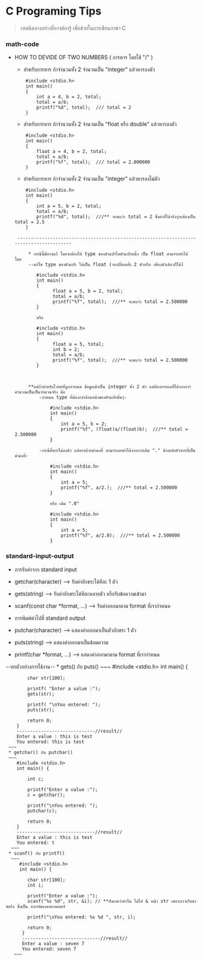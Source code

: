 # C Programing Tips #

> เทคนิคบางอย่างที่อาจต้องรู้ เพื่อช่วยในการเขียนภาษา C

### math-code ###
*  HOW TO DEVIDE OF TWO NUMBERS ( การหาร โดยใช้ "/" )
    * สำหรับการหาร ถ้าจำนวนทั้ง 2 จำนวนเป็น "integer" แล้วหารลงตัว 
    ~~~
        #include <stdio.h>
        int main()
        {
            int a = 4, b = 2, total;
            total = a/b;
            printf("%d", total);  /// total = 2 
        }
    
    ~~~
    
    * สำหรับการหาร ถ้าจำนวนทั้ง 2 จำนวนเป็น "float หรือ double" แล้วหารลงตัว 
    ~~~
        #include <stdio.h>
        int main()
        {
            float a = 4, b = 2, total;
            total = a/b;
            printf("%f", total);  /// total = 2.000000 
        }
    
    ~~~
    * สำหรับการหาร ถ้าจำนวนทั้ง 2 จำนวนเป็น "integer" แล้วหารลงไม่ตัว 
    ~~~
        #include <stdio.h>
        int main()
        {
            int a = 5, b = 2, total;
            total = a/b;
            printf("%d", total);  ///** จะพบว่า total = 2 ซึ่งค่าที่ได้จริงๆจะต้องเป็น total = 2.5
        }
    ~~~
        ---------------------------------------------------------------------------------------
        
            * กรณีนี้มีทางแก้ โดยจะต้องให้ type ของตัวแปรใดตัวแปรหนึ่ง เป็น float สามารถทำได้ โดย
            --แก้ไข type ของตัวแปร ให้เป็น float (จะเปลี่ยนทั้ง 2 ตัวหรือ เพียงตัวเดียวก็ได้)
            
               #include <stdio.h>
               int main()
               {
                     float a = 5, b = 2, total;
                     total = a/b;
                     printf("%f", total);  ///** จะพบว่า total = 2.500000
               }
               
               หรือ
               
               #include <stdio.h>
               int main()
               {
                     float a = 5, total;
                     int b = 2;
                     total = a/b;
                     printf("%f", total);  ///** จะพบว่า total = 2.500000
               }
               
             
            
            **แต่ถ้าสำหรับโจทย์ที่ถูกกำหนด ข้อมูลเข้าเป็น integer ทั้ง 2 ตัว แต่ต้องการผลที่ได้จากการคำนวณเป็นเป็นจำนวนจริง คือ
                -กำหนด type ที่ต้องการด้านหน้าของตัวแปรนั้นๆ-
                
                    #include <stdio.h>
                    int main()
                    {
                        int a = 5, b = 2;
                        printf("%f", (float)a/(float)b);  ///** total = 2.500000
                    }
          
                -กรณีที่หารไม่ลงตัว แต่หารด้วยค่าคงที่ สามารถหาค่าได้จากการเติม "." ข้างหลังตัวหารที่เป็นค่าคงที่-
          
                    #include <stdio.h>
                    int main()
                    {
                        int a = 5;
                        printf("%f", a/2.);  ///** total = 2.500000
                    }
             
                    หรือ เติม ".0"
              
                    #include <stdio.h>
                    int main()
                    {
                        int a = 5;
                        printf("%f", a/2.0);  ///** total = 2.500000
                    }
             
              
                    

### standard-input-output ###
*   การรับค่าจาก standard input
   * getchar(character) --> รับค่าอักขระได้ทีละ 1 ตัว
   * gets(string) --> รับค่าอักขระได้ทีละหลายตัว หรือรับข้อความเข้ามา
   * scanf(const char *format, ...) --> รับค่าออกมาตาม format ที่เรากำหนด

*   การพิมพ์ค่าไปที่ standard output
   * putchar(character) --> แสดงค่าออกมาเป็นตัวอักขระ 1 ตัว
   * puts(string) --> แสดงค่าออกมาเป็นข้อมความ 
   * printf(char *format, ...) --> แสดงค่าออกมาตาม format ที่เรากำหนด

   --ยกตัวอย่างการใช้งาน--
     * gets() กับ puts() 
     ~~~
        #include <stdio.h>
        int main() {

            char str[100];

            printf( "Enter a value :");
            gets(str);

            printf( "\nYou entered: ");
            puts(str);

            return 0;
        }
        -----------------------------//result//
        Enter a value : this is test
        You entered: this is test
     ~~~
     * getchar() กับ putchar()
     ~~~
        #include <stdio.h>
        int main() {

            int c;

            printf("Enter a value :");
            c = getchar();

            printf("\nYou entered: ");
            putchar(c);

            return 0;
        }
        -----------------------------//result//
        Enter a value : this is test
        You entered: t
      ~~~
     * scanf() กับ printf()
      ~~~
         #include <stdio.h>
         int main() {

            char str[100];
            int i;

            printf("Enter a value :");
            scanf("%s %d", str, &i); // **สังเกตว่าทำไม ไม่ใส่ & หน้า str เพราะเราเก็บค่าสตริง ซึ่งเป็น อาเรย์ของคาแรคเตอร์

            printf("\nYou entered: %s %d ", str, i);

            return 0;
          }
          -----------------------------//result//
          Enter a value : seven 7
          You entered: seven 7
       ~~~


